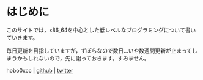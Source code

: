 # はじめに

このサイトでは，x86_64を中心とした低レベルなプログラミングについて書いていきます。

毎日更新を目指していますが，ずぼらなので数日...いや数週間更新が止まってしまうかもしれないので，先に謝っておきます。すみません。

hobo0xcc  | [github](https://github.com/hobo0xcc) | [twitter](https://twitter.com/hobo0xcc)
